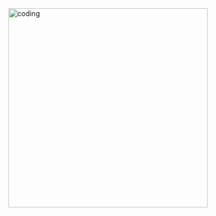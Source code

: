 <img align="right" alt="coding" width="400" src="https://media-exp1.licdn.com/dms/image/C4E22AQG5dhIfpRELrA/feedshare-shrink_800/0/1656302022977?e=1669852800&v=beta&t=2H1Cj9JYWhLK6wEf3Lu0XJEpMgC-8pHUieCrUQ0B6YQ">

